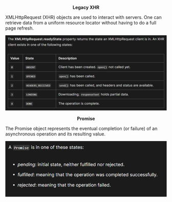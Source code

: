 <div style="text-align: center;">

<p style="font-weight: bold;">Legacy XHR</p>
<p style="text-align: left;">XMLHttpRequest (XHR) objects are used to interact with servers. One can retrieve data from a uniform resource locator without having to do a full page refresh.
</p>

![ref](./images/ref.png)

<p style="font-weight: bold;">Promise</p>
<p style="text-align: left;">The Promise object represents the eventual completion (or failure) of an asynchronous operation and its resulting value.
</p>

![ref](./images/ref1.png)
</div>